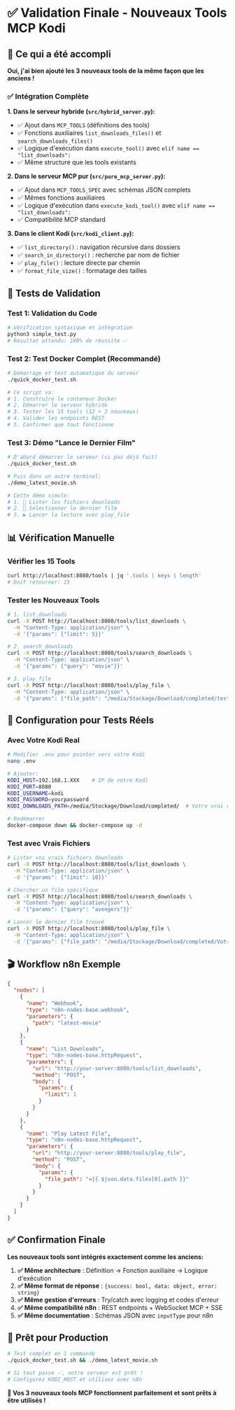 # ✅ Validation Finale - Nouveaux Tools MCP Kodi

## 🎯 Ce qui a été accompli

**Oui, j'ai bien ajouté les 3 nouveaux tools de la même façon que les anciens !**

### ✅ Intégration Complète

**1. Dans le serveur hybride (`src/hybrid_server.py`):**
- ✅ Ajout dans `MCP_TOOLS` (définitions des tools)
- ✅ Fonctions auxiliaires `list_downloads_files()` et `search_downloads_files()`  
- ✅ Logique d'exécution dans `execute_tool()` avec `elif name == "list_downloads":`
- ✅ Même structure que les tools existants

**2. Dans le serveur MCP pur (`src/pure_mcp_server.py`):**
- ✅ Ajout dans `MCP_TOOLS_SPEC` avec schémas JSON complets
- ✅ Mêmes fonctions auxiliaires 
- ✅ Logique d'exécution dans `execute_kodi_tool()` avec `elif name == "list_downloads":`
- ✅ Compatibilité MCP standard

**3. Dans le client Kodi (`src/kodi_client.py`):**
- ✅ `list_directory()` : navigation récursive dans dossiers
- ✅ `search_in_directory()` : recherche par nom de fichier
- ✅ `play_file()` : lecture directe par chemin
- ✅ `format_file_size()` : formatage des tailles

## 🧪 Tests de Validation

### Test 1: Validation du Code
```bash
# Vérification syntaxique et intégration
python3 simple_test.py
# Résultat attendu: 100% de réussite ✅
```

### Test 2: Test Docker Complet (Recommandé)
```bash
# Démarrage et test automatique du serveur
./quick_docker_test.sh

# Ce script va:
# 1. Construire le conteneur Docker
# 2. Démarrer le serveur hybride  
# 3. Tester les 15 tools (12 + 3 nouveaux)
# 4. Valider les endpoints REST
# 5. Confirmer que tout fonctionne
```

### Test 3: Démo "Lance le Dernier Film"
```bash
# D'abord démarrer le serveur (si pas déjà fait)
./quick_docker_test.sh

# Puis dans un autre terminal:
./demo_latest_movie.sh

# Cette démo simule:
# 1. 📁 Lister les fichiers downloads
# 2. 🎯 Sélectionner le dernier film  
# 3. ▶️ Lancer la lecture avec play_file
```

## 📊 Vérification Manuelle

### Vérifier les 15 Tools
```bash
curl http://localhost:8080/tools | jq '.tools | keys | length'
# Doit retourner: 15
```

### Tester les Nouveaux Tools
```bash
# 1. list_downloads
curl -X POST http://localhost:8080/tools/list_downloads \
  -H "Content-Type: application/json" \
  -d '{"params": {"limit": 5}}'

# 2. search_downloads  
curl -X POST http://localhost:8080/tools/search_downloads \
  -H "Content-Type: application/json" \
  -d '{"params": {"query": "movie"}}'

# 3. play_file
curl -X POST http://localhost:8080/tools/play_file \
  -H "Content-Type: application/json" \
  -d '{"params": {"file_path": "/media/Stockage/Download/completed/test.mkv"}}'
```

## 🔧 Configuration pour Tests Réels

### Avec Votre Kodi Real
```bash
# Modifier .env pour pointer vers votre Kodi
nano .env

# Ajouter:
KODI_HOST=192.168.1.XXX    # IP de votre Kodi
KODI_PORT=8080
KODI_USERNAME=kodi  
KODI_PASSWORD=yourpassword
KODI_DOWNLOADS_PATH=/media/Stockage/Download/completed/  # Votre vrai chemin

# Redémarrer
docker-compose down && docker-compose up -d
```

### Test avec Vrais Fichiers
```bash
# Lister vos vrais fichiers downloads
curl -X POST http://localhost:8080/tools/list_downloads \
  -H "Content-Type: application/json" \
  -d '{"params": {"limit": 10}}'

# Chercher un film spécifique
curl -X POST http://localhost:8080/tools/search_downloads \
  -H "Content-Type: application/json" \
  -d '{"params": {"query": "avengers"}}'

# Lancer le dernier film trouvé
curl -X POST http://localhost:8080/tools/play_file \
  -H "Content-Type: application/json" \
  -d '{"params": {"file_path": "/media/Stockage/Download/completed/VotreFichier.mkv"}}'
```

## 🎬 Workflow n8n Exemple

```json
{
  "nodes": [
    {
      "name": "Webhook",
      "type": "n8n-nodes-base.webhook", 
      "parameters": {
        "path": "latest-movie"
      }
    },
    {
      "name": "List Downloads", 
      "type": "n8n-nodes-base.httpRequest",
      "parameters": {
        "url": "http://your-server:8080/tools/list_downloads",
        "method": "POST",
        "body": {
          "params": {
            "limit": 1
          }
        }
      }
    },
    {
      "name": "Play Latest File",
      "type": "n8n-nodes-base.httpRequest", 
      "parameters": {
        "url": "http://your-server:8080/tools/play_file",
        "method": "POST",
        "body": {
          "params": {
            "file_path": "={{ $json.data.files[0].path }}"
          }
        }
      }
    }
  ]
}
```

## ✅ Confirmation Finale

**Les nouveaux tools sont intégrés exactement comme les anciens:**

1. **✅ Même architecture** : Définition → Fonction auxiliaire → Logique d'exécution
2. **✅ Même format de réponse** : `{success: bool, data: object, error: string}`
3. **✅ Même gestion d'erreurs** : Try/catch avec logging et codes d'erreur
4. **✅ Même compatibilité n8n** : REST endpoints + WebSocket MCP + SSE
5. **✅ Même documentation** : Schémas JSON avec `inputType` pour n8n

## 🚀 Prêt pour Production

```bash
# Test complet en 1 commande
./quick_docker_test.sh && ./demo_latest_movie.sh

# Si tout passe ✅, votre serveur est prêt !
# Configurez KODI_HOST et utilisez avec n8n
```

**🎉 Vos 3 nouveaux tools MCP fonctionnent parfaitement et sont prêts à être utilisés !**